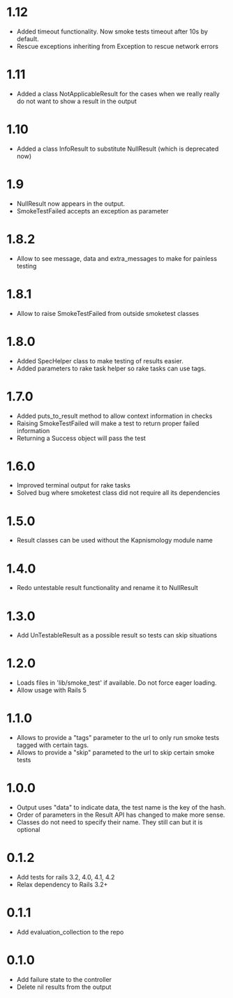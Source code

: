 # 1.12
* Added timeout functionality. Now smoke tests timeout after 10s by
  default.
* Rescue exceptions inheriting from Exception to rescue network errors

# 1.11
* Added a class NotApplicableResult for the cases when we really really
  do not want to show a result in the output

# 1.10
* Added a class InfoResult to substitute NullResult (which is deprecated now)

# 1.9
* NullResult now appears in the output.
* SmokeTestFailed accepts an exception as parameter

# 1.8.2
* Allow to see message, data and extra_messages to make for painless
  testing

# 1.8.1
* Allow to raise SmokeTestFailed from outside smoketest classes

# 1.8.0
* Added SpecHelper class to make testing of results easier.
* Added parameters to rake task helper so rake tasks can use tags.

# 1.7.0
* Added puts_to_result method to allow context information in checks
* Raising SmokeTestFailed will make a test to return proper failed information
* Returning a Success object will pass the test

# 1.6.0
* Improved terminal output for rake tasks
* Solved bug where smoketest class did not require all its dependencies

# 1.5.0
* Result classes can be used without the Kapnismology module name

# 1.4.0
* Redo untestable result functionality and rename it to NullResult

# 1.3.0
* Add UnTestableResult as a possible result so tests can skip situations

# 1.2.0
* Loads files in 'lib/smoke_test' if available. Do not force eager loading.
* Allow usage with Rails 5

# 1.1.0
* Allows to provide a "tags" parameter to the url to only run smoke tests tagged with certain tags.
* Allows to provide a "skip" parameted to the url to skip certain smoke tests

# 1.0.0
* Output uses "data" to indicate data, the test name is the key of the
  hash.
* Order of parameters in the Result API has changed to make more sense.
* Classes do not need to specify their name. They still can but it is
  optional

# 0.1.2
* Add tests for rails 3.2, 4.0, 4.1, 4.2
* Relax dependency to Rails 3.2+

# 0.1.1
* Add evaluation_collection to the repo

# 0.1.0
* Add failure state to the controller
* Delete nil results from the output
